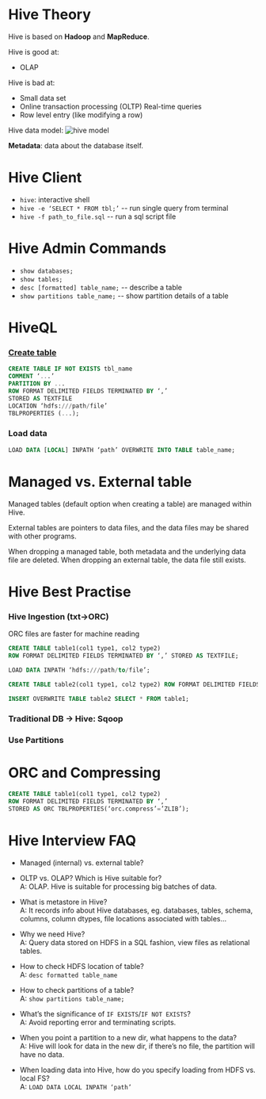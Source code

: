 # Hive Theory
Hive is based on **Hadoop** and **MapReduce**.

Hive is good at:  
- OLAP

Hive is bad at:  
- Small data set
- Online transaction processing (OLTP)
Real-time queries
- Row level entry (like modifying a row)

Hive data model:
![hive model](https://s3.amazonaws.com/files.dezyre.com/hadoop_page1.0/slides/hive/hive_intro/Hive_Introduction_Sllides-page-018-min.jpg)

**Metadata**: data about the database itself.

# Hive Client
- `hive`: interactive shell  
- `hive -e ‘SELECT * FROM tbl;’` -- run single query from terminal
- `hive -f path_to_file.sql` -- run a sql script file


# Hive Admin Commands
- `show databases;`
- `show tables;`
- `desc [formatted] table_name;` -- describe a table
- `show partitions table_name;` -- show partition details of a table


# HiveQL
### [Create table](https://cwiki.apache.org/confluence/display/Hive/LanguageManual+DDL#LanguageManualDDL-CreateTable)
```sql
CREATE TABLE IF NOT EXISTS tbl_name
COMMENT ‘...’
PARTITION BY ...
ROW FORMAT DELIMITED FIELDS TERMINATED BY ‘,’
STORED AS TEXTFILE
LOCATION ‘hdfs:///path/file’
TBLPROPERTIES (...);
```

### Load data
```sql
LOAD DATA [LOCAL] INPATH ‘path’ OVERWRITE INTO TABLE table_name;
```

# Managed vs. External table
Managed tables (default option when creating a table) are managed within Hive.

External tables are pointers to data files, and the data files may be shared with other programs.  

When dropping a managed table, both metadata and the underlying data file are deleted. When dropping an external table, the data file still exists.


# Hive Best Practise
### Hive Ingestion (txt→ORC)
ORC files are faster for machine reading
```sql
CREATE TABLE table1(col1 type1, col2 type2)
ROW FORMAT DELIMITED FIELDS TERMINATED BY ‘,’ STORED AS TEXTFILE;

LOAD DATA INPATH ‘hdfs:///path/to/file’;

CREATE TABLE table2(col1 type1, col2 type2) ROW FORMAT DELIMITED FIELDS TERMINATED BY ‘,’ STORED AS RCFILE;

INSERT OVERWRITE TABLE table2 SELECT * FROM table1;
```
### Traditional DB → Hive: Sqoop
### Use Partitions


# ORC and Compressing
```sql
CREATE TABLE table1(col1 type1, col2 type2)
ROW FORMAT DELIMITED FIELDS TERMINATED BY ‘,’ 
STORED AS ORC TBLPROPERTIES(‘orc.compress’=’ZLIB’);
```


# Hive Interview FAQ
- Managed (internal) vs. external table?

- OLTP vs. OLAP? Which is Hive suitable for?  
A: OLAP. Hive is suitable for processing big batches of data.

- What is metastore in Hive?  
A: It records info about Hive databases, eg. databases, tables, schema, columns, column dtypes, file locations associated with tables…

- Why we need Hive?  
A: Query data stored on HDFS in a SQL fashion, view files as relational tables.

- How to check HDFS location of table?  
A: `desc formatted table_name`

- How to check partitions of a table?  
A: `show partitions table_name;`

- What’s the significance of `IF EXISTS`/`IF NOT EXISTS`?  
A: Avoid reporting error and terminating scripts.

- When you point a partition to a new dir, what happens to the data?  
A: Hive will look for data in the new dir, if there’s no file, the partition will have no data.

- When loading data into Hive, how do you specify loading from HDFS vs. local FS?  
A: `LOAD DATA LOCAL INPATH ‘path’`